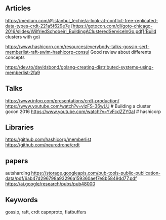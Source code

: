 ## Articles
https://medium.com/@istanbul_techie/a-look-at-conflict-free-replicated-data-types-crdt-221a5f629e7e
[https://gotocon.com/dl/goto-chicago-2016/slides/WilfriedSchobeiri_BuildingAClusteredServiceInGo.pdf](Build clusters with go)

https://www.hashicorp.com/resources/everybody-talks-gossip-serf-memberlist-raft-swim-hashicorp-consul
Good review about differents concepts

https://dev.to/davidsbond/golang-creating-distributed-systems-using-memberlist-2fa9

## Talks
https://www.infoq.com/presentations/crdt-production/
https://www.youtube.com/watch?v=vizFS-36wLU # Building a cluster gocon 2016
https://www.youtube.com/watch?v=YvFcdZZY0aI # hashicorp

## Libraries
https://github.com/hashicorp/memberlist
https://github.com/neurodrone/crdt


## papers
autsharding
https://storage.googleapis.com/pub-tools-public-publication-data/pdf/6ab47d296798a93296a159360aef7e8b5849dd77.pdf
https://ai.google/research/pubs/pub48000


## Keywords
gossip, raft, crdt
capnproto, flatbuffers



